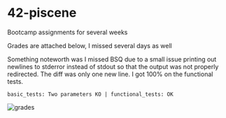 # 42-piscene
Bootcamp assignments for several weeks 

Grades are attached below, I missed several days as well

Something noteworth was I missed BSQ due to a small issue printing out newlines to stderror instead of stdout so that the output was not properly redirected. The diff was only one new line.
I got 100% on the functional tests. 

```basic_tests: Two parameters KO | functional_tests: OK```

![grades](imgs/grades.png)
